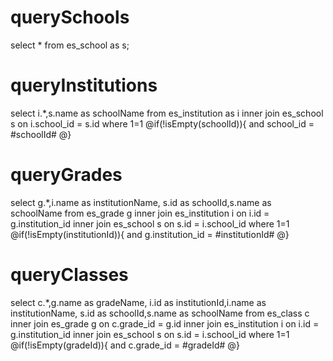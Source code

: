 querySchools
===
select * from es_school as s;


queryInstitutions
===
select i.*,s.name as schoolName from es_institution as i
inner join es_school s on i.school_id = s.id
where 1=1
@if(!isEmpty(schoolId)){
 and school_id = #schoolId#
@}

queryGrades
===
select g.*,i.name as institutionName,
s.id as schoolId,s.name as schoolName
from es_grade g
inner join es_institution i on i.id = g.institution_id
inner join es_school s on s.id = i.school_id
where 1=1
@if(!isEmpty(institutionId)){
 and g.institution_id = #institutionId#
@}


queryClasses
===
select c.*,g.name as gradeName,
i.id as institutionId,i.name as institutionName,
s.id as schoolId,s.name as schoolName
from es_class c
inner join es_grade g on c.grade_id = g.id 
inner join es_institution i on i.id = g.institution_id
inner join es_school s on s.id = i.school_id
where  1=1
@if(!isEmpty(gradeId)){
 and c.grade_id = #gradeId#
@}
